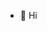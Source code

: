 - 👋 Hi
<!---
- 👀 I’m interested in ...
- 🌱 I’m currently learning ...
- 💞️ I’m looking to collaborate on ...
- 📫 How to reach me ...
--->

<!---
someshapp/someshapp is a ✨ special ✨ repository because its `README.md` (this file) appears on your GitHub profile.
You can click the Preview link to take a look at your changes.
--->
